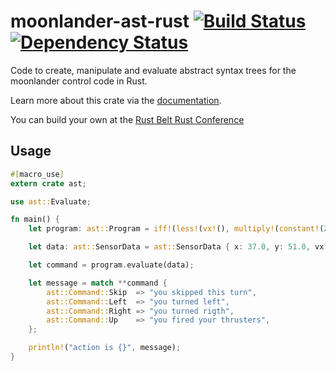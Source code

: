 # moonlander-ast-rust [![Build Status](https://travis-ci.org/darwins-challenge/moonlander-ast-rust.svg?branch=master)](https://travis-ci.org/darwins-challenge/moonlander-ast-rust)[![Dependency Status](https://dependencyci.com/github/darwins-challenge/moonlander-ast-rust/badge)](https://dependencyci.com/github/darwins-challenge/moonlander-ast-rust)
Code to create, manipulate and evaluate abstract syntax trees for the moonlander control code in Rust.

Learn more about this crate via the [documentation][].

You can build your own at the [Rust Belt Rust Conference][conference]

## Usage

```rust
#[macro_use]
extern crate ast;

use ast::Evaluate;

fn main() {
	let program: ast::Program = iff!(less!(vx!(), multiply!(constant!(2.0), constant!(3.0))), left!(), right!());

	let data: ast::SensorData = ast::SensorData { x: 37.0, y: 51.0, vx: 1.0, vy: 0.0, o: 0.0, w: 0.0 };

	let command = program.evaluate(data);

	let message = match **command {
		ast::Command::Skip  => "you skipped this turn",
		ast::Command::Left  => "you turned left",
		ast::Command::Right => "you turned rigth",
		ast::Command::Up    => "you fired your thrusters",
	};

	println!("action is {}", message);
}
```

[documentation]: http://darwins-challenge.github.io/moonlander-ast-rust/
[conference]: http://www.rust-belt-rust.com/
